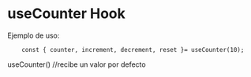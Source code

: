 # useCounter Hook

Ejemplo de uso:

```
    const { counter, increment, decrement, reset }= useCounter(10);
```
useCounter() //recibe un valor por defecto
